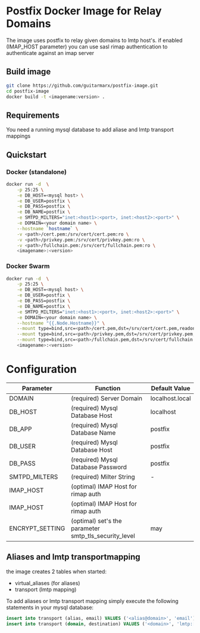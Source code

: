 # Postfix Docker Image for Relay Domains

The image uses postfix to relay given domains to lmtp host's.
if enabled (IMAP_HOST parameter) you can use sasl rimap authentication to authenticate against an imap server

## Build image
```sh
git clone https://github.com/guitarmarx/postfix-image.git
cd postfix-image
docker build -t <imagename:version> .
```

## Requirements
You need a running mysql database to add aliase and lmtp transport mappings

## Quickstart

### Docker (standalone)
```sh
docker run -d  \
    -p 25:25 \
    -e DB_HOST=<mysql host> \
    -e DB_USER=postfix \
    -e DB_PASS=postfix \
    -e DB_NAME=postfix \
    -e SMTPD_MILTERS="inet:<host1>:<port>, inet:<host2>:<port>" \
    -e DOMAIN=<your domain name> \
    --hostname `hostname` \
    -v <path>/cert.pem:/srv/cert/cert.pem:ro \
    -v <path>/privkey.pem:/srv/cert/privkey.pem:ro \
    -v <path>/fullchain.pem:/srv/cert/fullchain.pem:ro \
    <imagename>:<version>
```

### Docker Swarm
```sh
docker run -d  \
    -p 25:25 \
    -e DB_HOST=<mysql host> \
    -e DB_USER=postfix \
    -e DB_PASS=postfix \
    -e DB_NAME=postfix \
    -e SMTPD_MILTERS="inet:<host1>:<port>, inet:<host2>:<port>" \
    -e DOMAIN=<your domain name> \
    --hostname "{{.Node.Hostname}}" \
    --mount type=bind,src=<path>/cert.pem,dst=/srv/cert/cert.pem,readonly \
    --mount type=bind,src=<path>/privkey.pem,dst=/srv/cert/privkey.pem,readonly \
    --mount type=bind,src=<path>/fullchain.pem,dst=/srv/cert/fullchain.pem,readonly \
    <imagename>:<version>
```


# Configuration

Parameter | Function| Default Value|
---|---|---|
DOMAIN |  (required) Server Domain | localhost.local
DB_HOST | (required) Mysql Database Host | localhost
DB_APP | (required) Mysql Database Name | postfix
DB_USER | (required) Mysql Database Host | postfix
DB_PASS | (required) Mysql Database Password | postfix
SMTPD_MILTERS | (required) Milter String | -
IMAP_HOST | (optimal) IMAP Host for rimap auth |
IMAP_HOST | (optimal) IMAP Host for rimap auth |
ENCRYPT_SETTING | (optimal) set's the parameter smtp_tls_security_level | may

## Aliases and lmtp transportmapping
the image creates 2 tables when started:
- virtual_aliases (for aliases)
- transport (lmtp mapping)

To add aliases or lmtp transport mapping simply
execute the following statements in your mysql database:
```sql
insert into transport (alias, email) VALUES ('<alias@domain>', 'email');
insert into transport (domain, destination) VALUES ('<domain>', 'lmtp:[<target host>]:2003');
```